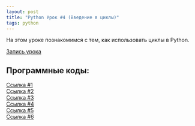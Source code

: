 ```yaml
---
layout: post
title: "Python Урок #4 (Введение в циклы)"
tags: python
---
```


На этом уроке познакомимся с тем, как использовать циклы в Python.

[Запись урока](https://us02web.zoom.us/rec/share/nAM8uPm67eEjPow0BPPJ0jHMPPFIChs3xEAgIUFPiDqA0IKzCtipvg2wQi0D9TDc.Ynl7vVcllK-6hEMc)

## Программные коды:
[Cсылка #1](https://repl.it/@NikolaiPutko/Vklad-v-bankie)\
[Cсылка #2](https://repl.it/@NikolaiPutko/Naiti-kolichiestvo-chisiel)\
[Cсылка #3](https://repl.it/@NikolaiPutko/Proizviedieniie-chisiel-ot-A-do-B)\
[Cсылка #4](https://repl.it/@NikolaiPutko/Shablon-tsiklov)\
[Cсылка #5](https://repl.it/@NikolaiPutko/Summa-chisiel)\
[Cсылка #6](https://repl.it/@NikolaiPutko/Tsikl-While)